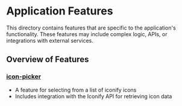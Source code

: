 # Application Features

This directory contains features that are specific to the application's functionality. These features may include complex logic, APIs, or integrations with external services.

## Overview of Features

### [icon-picker](../features/icon-picker/icon-picker.svelte)

* A feature for selecting from a list of iconify icons
* Includes integration with the Iconify API for retrieving icon data